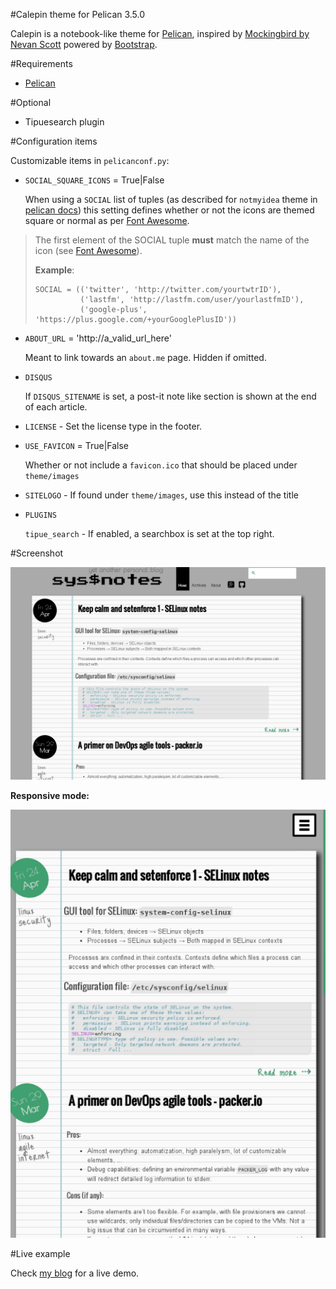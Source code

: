 #Calepin theme for Pelican 3.5.0

Calepin is a notebook-like theme for [Pelican](https://github.com/getpelican/pelican),
inspired by [Mockingbird by Nevan Scott](https://github.com/wrl/pelican-mockingbird)
powered by [Bootstrap](http://getbootstrap.com).

#Requirements
- [Pelican](https://github.com/getpelican/pelican)

#Optional
- Tipuesearch plugin

#Configuration items

Customizable items in `pelicanconf.py`:

- `SOCIAL_SQUARE_ICONS` = True|False

    When using a `SOCIAL` list of tuples (as described for `notmyidea` theme
    in [pelican docs](http://docs.getpelican.com/en/latest/settings.html)) this
    setting defines whether or not the icons are themed square or normal as
    per [Font Awesome](http://fortawesome.github.io/Font-Awesome/icons/).

> The first element of the SOCIAL tuple **must** match the name of the icon
> (see [Font Awesome](http://fortawesome.github.io/Font-Awesome/icons/)).
>
> **Example**:
>
>     SOCIAL = (('twitter', 'http://twitter.com/yourtwtrID'),
>               ('lastfm', 'http://lastfm.com/user/yourlastfmID'),
>               ('google-plus', 'https://plus.google.com/+yourGooglePlusID'))

- `ABOUT_URL` = 'http://a_valid_url_here'

    Meant to link towards an `about.me` page. Hidden if omitted.

- `DISQUS`

    If `DISQUS_SITENAME` is set, a post-it note like section is shown
    at the end of each article.

- `LICENSE` - Set the license type in the footer.

- `USE_FAVICON` = True|False

    Whether or not include a `favicon.ico` that should be placed under
    `theme/images`

- `SITELOGO` - If found under `theme/images`, use this instead of the title

- `PLUGINS`

   `tipue_search` - If enabled, a searchbox is set at the top right.

#Screenshot

![screenshot](screenshot.png)

**Responsive mode:**

![screenshot](screenshot_responsive.png)

#Live example

Check [my blog](http://fernandezcuesta.github.io) for a live demo.
